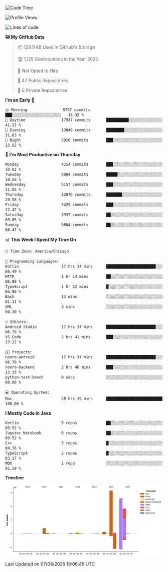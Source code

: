 <!--START_SECTION:waka-->
![Code Time](http://img.shields.io/badge/Code%20Time-1%2C404%20hrs%2045%20mins-blue)

![Profile Views](http://img.shields.io/badge/Profile%20Views-0-blue)

![Lines of code](https://img.shields.io/badge/From%20Hello%20World%20I%27ve%20Written-16.9%20million%20lines%20of%20code-blue)

**🐱 My GitHub Data** 

> 📦 129.9 kB Used in GitHub's Storage 
 > 
> 🏆 1,125 Contributions in the Year 2025
 > 
> 🚫 Not Opted to Hire
 > 
> 📜 47 Public Repositories 
 > 
> 🔑 6 Private Repositories 
 > 
**I'm an Early 🐤** 

```text
🌞 Morning                5797 commits        ███░░░░░░░░░░░░░░░░░░░░░░   13.32 % 
🌆 Daytime                17937 commits       ██████████░░░░░░░░░░░░░░░   41.22 % 
🌃 Evening                13849 commits       ████████░░░░░░░░░░░░░░░░░   31.83 % 
🌙 Night                  5928 commits        ███░░░░░░░░░░░░░░░░░░░░░░   13.62 % 
```
📅 **I'm Most Productive on Thursday** 

```text
Monday                   4354 commits        ███░░░░░░░░░░░░░░░░░░░░░░   10.01 % 
Tuesday                  8084 commits        █████░░░░░░░░░░░░░░░░░░░░   18.58 % 
Wednesday                5157 commits        ███░░░░░░░░░░░░░░░░░░░░░░   11.85 % 
Thursday                 12870 commits       ███████░░░░░░░░░░░░░░░░░░   29.58 % 
Friday                   5425 commits        ███░░░░░░░░░░░░░░░░░░░░░░   12.47 % 
Saturday                 3937 commits        ██░░░░░░░░░░░░░░░░░░░░░░░   09.05 % 
Sunday                   3684 commits        ██░░░░░░░░░░░░░░░░░░░░░░░   08.47 % 
```


📊 **This Week I Spent My Time On** 

```text
🕑︎ Time Zone: America/Chicago

💬 Programming Languages: 
Kotlin                   17 hrs 34 mins      ██████████████████████░░░   86.49 % 
HTTP                     1 hr 14 mins        ██░░░░░░░░░░░░░░░░░░░░░░░   06.08 % 
TypeScript               1 hr 12 mins        █░░░░░░░░░░░░░░░░░░░░░░░░   05.96 % 
Bash                     13 mins             ░░░░░░░░░░░░░░░░░░░░░░░░░   01.11 % 
XML                      3 mins              ░░░░░░░░░░░░░░░░░░░░░░░░░   00.30 % 

🔥 Editors: 
Android Studio           17 hrs 37 mins      ██████████████████████░░░   86.78 % 
VS Code                  2 hrs 41 mins       ███░░░░░░░░░░░░░░░░░░░░░░   13.22 % 

🐱‍💻 Projects: 
nooro-android            17 hrs 37 mins      ██████████████████████░░░   86.78 % 
nooro-backend            2 hrs 40 mins       ███░░░░░░░░░░░░░░░░░░░░░░   13.15 % 
python-test-bench        0 secs              ░░░░░░░░░░░░░░░░░░░░░░░░░   00.06 % 

💻 Operating System: 
Mac                      20 hrs 19 mins      █████████████████████████   100.00 % 
```

**I Mostly Code in Java** 

```text
Kotlin                   6 repos             ██░░░░░░░░░░░░░░░░░░░░░░░   09.52 % 
Jupyter Notebook         6 repos             ██░░░░░░░░░░░░░░░░░░░░░░░   09.52 % 
C++                      3 repos             █░░░░░░░░░░░░░░░░░░░░░░░░   04.76 % 
TypeScript               2 repos             █░░░░░░░░░░░░░░░░░░░░░░░░   03.17 % 
MDX                      1 repo              ░░░░░░░░░░░░░░░░░░░░░░░░░   01.59 % 
```



**Timeline**

![Lines of Code chart](https://raw.githubusercontent.com/phanijsp/phanijsp/main/assets/bar_graph.png)


 Last Updated on 07/08/2025 19:06:45 UTC
<!--END_SECTION:waka-->
